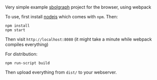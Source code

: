 Very simple example [sbolgraph](https://github.com/udp/sbolgraph) project for the browser, using webpack

To use, first install [nodejs](https://nodejs.org/en/) which comes with `npm`. Then:

    npm install
    npm start

Then visit `http://localhost:8080` (it might take a minute while webpack compiles everything)

For distribution:

    npm run-script build

Then upload everything from `dist/` to your webserver.




